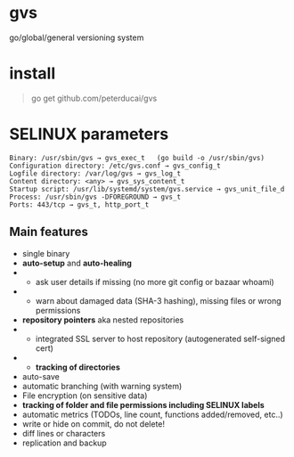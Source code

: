 # gvs

go/global/general versioning system

# install 

> go get github.com/peterducai/gvs


# SELINUX parameters

```
Binary: /usr/sbin/gvs → gvs_exec_t   (go build -o /usr/sbin/gvs)
Configuration directory: /etc/gvs.conf → gvs_config_t
Logfile directory: /var/log/gvs → gvs_log_t
Content directory: <any> → gvs_sys_content_t
Startup script: /usr/lib/systemd/system/gvs.service → gvs_unit_file_d
Process: /usr/sbin/gvs -DFOREGROUND → gvs_t
Ports: 443/tcp → gvs_t, http_port_t
```


## Main features

* single binary
* **auto-setup** and **auto-healing**
* * ask user details if missing (no more git config or bazaar whoami)
* * warn about damaged data (SHA-3 hashing), missing files or wrong permissions
* **repository pointers** aka nested repositories
* * integrated SSL server to host repository (autogenerated self-signed cert)
* * **tracking of directories**
* auto-save
* automatic branching (with warning system)
* File encryption (on sensitive data)
* **tracking of folder and file permissions including SELINUX labels**
* automatic metrics (TODOs, line count, functions added/removed, etc..)
* write or hide on commit, do not delete!
* diff lines or characters
* replication and backup
